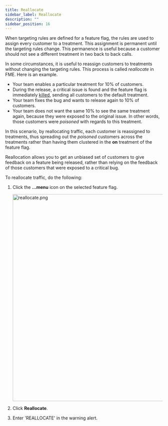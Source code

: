 ```yaml
---
title: Reallocate
sidebar_label: Reallocate
description: ""
sidebar_position: 16
---
```


<p>
  <button hidden style={{borderRadius:'8px', border:'1px', fontFamily:'Courier New', fontWeight:'800', textAlign:'left'}}> help.split.io link: https://help.split.io/hc/en-us/articles/360020528352-Reallocate <br /> ✘ images still hosted on help.split.io </button>
</p>

When targeting rules are defined for a feature flag, the rules are used to assign every customer to a treatment. This assignment is permanent until the targeting rules change. This permanence is useful because a customer should not see a different treatment in two back to back calls. 

In some circumstances, it is useful to reassign customers to treatments without changing the targeting rules. This process is called *reallocate* in FME. Here is an example.

* Your team enables a particular treatment for 10% of customers.
* During the release, a critical issue is found and the feature flag is immediately [killed](https://help.split.io/hc/en-us/articles/360020794271), sending all customers to the default treatment. 
* Your team fixes the bug and wants to release again to 10% of customers.
* Your team does not want the same 10% to see the same treatment again, because they were exposed to the original issue. In other words, those customers were *poisoned* with regards to this treatment. 

In this scenario, by reallocating traffic, each customer is reassigned to treatments, thus spreading out the *poisoned* customers across the treatments rather than having them clustered in the **on** treatment of the feature flag.

Reallocation allows you to get an unbiased set of customers to give feedback on a feature being released, rather than relying on the feedback of those customers that were exposed to a critical bug.

To reallocate traffic, do the following:

1. Click the **...menu** icon on the selected feature flag.

   <img src="https://help.split.io/hc/article_attachments/15592498353677" alt="reallocate.png" width="659" />

2. Click **Reallocate**.
3. Enter 'REALLOCATE' in the warning alert.